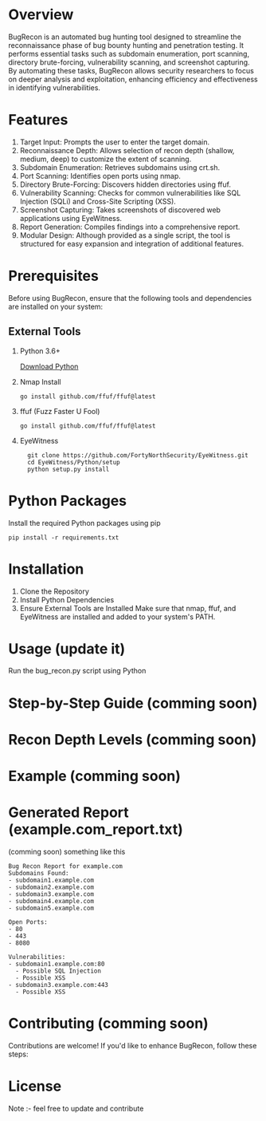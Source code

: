 # Overview

BugRecon is an automated bug hunting tool designed to streamline the reconnaissance phase of bug bounty hunting and penetration testing. It performs essential tasks such as subdomain enumeration, port scanning, directory brute-forcing, vulnerability scanning, and screenshot capturing. By automating these tasks, BugRecon allows security researchers to focus on deeper analysis and exploitation, enhancing efficiency and effectiveness in identifying vulnerabilities.

# Features

1. Target Input: Prompts the user to enter the target domain.
2. Reconnaissance Depth: Allows selection of recon depth (shallow, medium, deep) to customize the extent of scanning.
3. Subdomain Enumeration: Retrieves subdomains using crt.sh.
4. Port Scanning: Identifies open ports using nmap.
5. Directory Brute-Forcing: Discovers hidden directories using ffuf.
6. Vulnerability Scanning: Checks for common vulnerabilities like SQL Injection (SQLi) and Cross-Site Scripting (XSS).
7. Screenshot Capturing: Takes screenshots of discovered web applications using EyeWitness.
8. Report Generation: Compiles findings into a comprehensive report.
9. Modular Design: Although provided as a single script, the tool is structured for easy expansion and integration of additional features.

    
# Prerequisites
Before using BugRecon, ensure that the following tools and dependencies are installed on your system:

## External Tools
1. Python 3.6+
   
    [Download Python](https://www.python.org/downloads/)
2. Nmap Install

   `go install github.com/ffuf/ffuf@latest`
3. ffuf (Fuzz Faster U Fool)

   `go install github.com/ffuf/ffuf@latest`

4. EyeWitness

    ```
      git clone https://github.com/FortyNorthSecurity/EyeWitness.git
      cd EyeWitness/Python/setup
      python setup.py install
    ```

# Python Packages

Install the required Python packages using pip

`pip install -r requirements.txt
`

# Installation

1. Clone the Repository
2. Install Python Dependencies
3. Ensure External Tools are Installed
   Make sure that nmap, ffuf, and EyeWitness are installed and added to your system's PATH.

# Usage (update it)
Run the bug_recon.py script using Python

# Step-by-Step Guide (comming soon)

# Recon Depth Levels (comming soon)

# Example (comming soon)

# Generated Report (example.com_report.txt)

(comming soon) 
something like this 

```
Bug Recon Report for example.com
Subdomains Found:
- subdomain1.example.com
- subdomain2.example.com
- subdomain3.example.com
- subdomain4.example.com
- subdomain5.example.com

Open Ports:
- 80
- 443
- 8080

Vulnerabilities:
- subdomain1.example.com:80
  - Possible SQL Injection
  - Possible XSS
- subdomain3.example.com:443
  - Possible XSS
```


# Contributing (comming soon)

Contributions are welcome! If you'd like to enhance BugRecon, follow these steps:

# License 


Note :- feel free to update and contribute 
